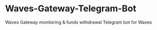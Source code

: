 # Waves-Gateway-Telegram-Bot
Waves Gateway monitoring &amp; funds withdrawal Telegram bot for Waves
